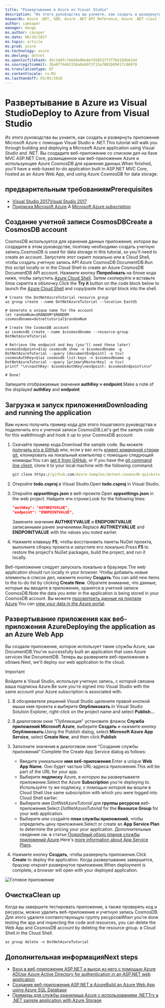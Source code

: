 ```yaml
---
title: "Развертывание в Azure из Visual Studio"
description: "Из этого руководства вы узнаете, как создать и развернуть приложение Microsoft Azure с помощью Visual Studio и .NET."
keywords: Azure .NET, SDK, Azure .NET API Reference, Azure .NET class library
author: camsoper
manager: douge
ms.author: casoper
ms.date: 06/20/2017
ms.topic: article
ms.prod: azure
ms.technology: azure
ms.devlang: dotnet
ms.openlocfilehash: d5c34dfc7e649e00e8ef458537f3f76410db61d4
ms.sourcegitcommit: 3ba0ff4463338a0ab0f3f15a7601b89417c06970
ms.translationtype: HT
ms.contentlocale: ru-RU
ms.lasthandoff: 03/05/2018
---
```

# <a name="deploy-to-azure-from-visual-studio"></a><span data-ttu-id="24422-104">Развертывание в Azure из Visual Studio</span><span class="sxs-lookup"><span data-stu-id="24422-104">Deploy to Azure from Visual Studio</span></span>

<span data-ttu-id="24422-105">Из этого руководства вы узнаете, как создать и развернуть приложение Microsoft Azure с помощью Visual Studio и .NET.</span><span class="sxs-lookup"><span data-stu-id="24422-105">This tutorial will walk you through building and deploying a Microsoft Azure application using Visual Studio and .NET.</span></span>  <span data-ttu-id="24422-106">Вы создадите веб-приложение со списком дел на базе MVC ASP.NET Core, размещенное как веб-приложение Azure и использующее Azure CosmosDB для хранения данных.</span><span class="sxs-lookup"><span data-stu-id="24422-106">When finished, you'll have a web-based to-do application built in ASP.NET MVC Core, hosted as an Azure Web App, and using Azure CosmosDB for data storage.</span></span>

## <a name="prerequisites"></a><span data-ttu-id="24422-107">предварительным требованиям</span><span class="sxs-lookup"><span data-stu-id="24422-107">Prerequisites</span></span>

* [<span data-ttu-id="24422-108">Visual Studio 2017</span><span class="sxs-lookup"><span data-stu-id="24422-108">Visual Studio 2017</span></span>](https://www.visualstudio.com/downloads/)
* <span data-ttu-id="24422-109">[Подписка Microsoft Azure](https://azure.microsoft.com/free/).</span><span class="sxs-lookup"><span data-stu-id="24422-109">A [Microsoft Azure subscription](https://azure.microsoft.com/free/)</span></span>

## <a name="create-a-cosmosdb-account"></a><span data-ttu-id="24422-110">Создание учетной записи CosmosDB</span><span class="sxs-lookup"><span data-stu-id="24422-110">Create a CosmosDB account</span></span>

<span data-ttu-id="24422-111">CosmosDB используется для хранения данных приложения, которое вы создадите в этом руководстве, поэтому необходимо создать учетную запись.</span><span class="sxs-lookup"><span data-stu-id="24422-111">CosmosDB is used for data storage in this tutorial, so you'll need to create an account.</span></span>  <span data-ttu-id="24422-112">Запустите этот скрипт локально или в Cloud Shell, чтобы создать учетную запись API Azure CosmosDB DocumentDB.</span><span class="sxs-lookup"><span data-stu-id="24422-112">Run this script locally or in the Cloud Shell to create an Azure CosmosDB DocumentDB API account.</span></span>  <span data-ttu-id="24422-113">Нажмите кнопку **Попробовать** на блоке кода ниже, чтобы запустить [Azure Cloud Shell](/azure/cloud-shell/). Затем скопируйте и вставьте блок скрипта в оболочку.</span><span class="sxs-lookup"><span data-stu-id="24422-113">Click the **Try it** button on the code block below to launch the [Azure Cloud Shell](/azure/cloud-shell/) and copy/paste the script block into the shell.</span></span>

```azurecli-interactive
# Create the DotNetAzureTutorial resource group
az group create --name DotNetAzureTutorial --location EastUS

# Generate a unique name for the account
let randomNum=$RANDOM*$RANDOM
cosmosdbname=dotnettutorial$randomNum

# Create the CosmosDB account
az cosmosdb create --name $cosmosdbname --resource-group DotNetAzureTutorial

# Retrieve the endpoint and key (you'll need these later)
cosmosEndpoint=$(az cosmosdb show -n $cosmosdbname -g DotNetAzureTutorial --query [documentEndpoint] -o tsv)
cosmosAuthKey=$(az cosmosdb list-keys -n $cosmosdbname -g DotNetAzureTutorial --query [primaryMasterKey] -o tsv)
printf "\n\nauthKey: $cosmosAuthKey\nendpoint: $cosmosEndpoint\n\n"

# Done!

```

<span data-ttu-id="24422-114">Запишите отображаемые значения **authKey** и **endpoint**.</span><span class="sxs-lookup"><span data-stu-id="24422-114">Make a note of the displayed **authKey** and **endpoint**</span></span> 

## <a name="downloading-and-running-the-application"></a><span data-ttu-id="24422-115">Загрузка и запуск приложения</span><span class="sxs-lookup"><span data-stu-id="24422-115">Downloading and running the application</span></span>

<span data-ttu-id="24422-116">Вам нужно получить пример кода для этого пошагового руководства и подключить его к учетной записи CosmosDB.</span><span class="sxs-lookup"><span data-stu-id="24422-116">Let's get the sample code for this walkthrough and hook it up to your CosmosDB account.</span></span>

1. <span data-ttu-id="24422-117">Скачайте пример кода.</span><span class="sxs-lookup"><span data-stu-id="24422-117">Download the sample code.</span></span>  <span data-ttu-id="24422-118">Вы можете [получить его в GitHub](https://github.com/Azure-Samples/dotnet-cosmosdb-quickstart/) или, если у вас есть [клиент командной строки git](https://git-scm.com/), клонировать на локальный компьютер с помощью следующей команды:</span><span class="sxs-lookup"><span data-stu-id="24422-118">You can [get it from GitHub](https://github.com/Azure-Samples/dotnet-cosmosdb-quickstart/), or if you have the [git command line client](https://git-scm.com/), clone it to your local machine with the following command:</span></span>

    ```cmd
    git clone https://github.com/Azure-Samples/dotnet-cosmosdb-quickstart
    ```

2. <span data-ttu-id="24422-119">Откройте **todo.csproj** в Visual Studio.</span><span class="sxs-lookup"><span data-stu-id="24422-119">Open **todo.csproj** in Visual Studio.</span></span>

3. <span data-ttu-id="24422-120">Откройте **appsettings.json** в веб-проекте.</span><span class="sxs-lookup"><span data-stu-id="24422-120">Open **appsettings.json** in the web project.</span></span>  <span data-ttu-id="24422-121">Найдите эти строки:</span><span class="sxs-lookup"><span data-stu-id="24422-121">Look for the following lines:</span></span>

    ```json
    "authKey": "AUTHKEYVALUE",
    "endpoint": "ENDPOINTVALUE",
    ```
    <span data-ttu-id="24422-122">Замените значения **AUTHKEYVALUE** и **ENDPOINTVALUE** записанными ранее значениями.</span><span class="sxs-lookup"><span data-stu-id="24422-122">Replace **AUTHKEYVALUE** and **ENDPOINTVALUE** with the values you noted earlier.</span></span>

4. <span data-ttu-id="24422-123">Нажмите клавишу **F5**, чтобы восстановить пакеты NuGet проекта, выполните сборку проекта и запустите его локально.</span><span class="sxs-lookup"><span data-stu-id="24422-123">Press **F5** to restore the project's NuGet packages, build the project, and run it locally.</span></span>

<span data-ttu-id="24422-124">Веб-приложение следует запускать локально в браузере.</span><span class="sxs-lookup"><span data-stu-id="24422-124">The web application should run locally in your browser.</span></span>  <span data-ttu-id="24422-125">Чтобы добавить новые элементы в список дел, нажмите кнопку **Создать**.</span><span class="sxs-lookup"><span data-stu-id="24422-125">You can add new items to the to-do list by clicking **Create New**.</span></span>  <span data-ttu-id="24422-126">Обратите внимание, что данные, которые вы вводите в приложение, хранятся в учетной записи CosmosDB.</span><span class="sxs-lookup"><span data-stu-id="24422-126">Note the data you enter in the application is being stored in your CosmosDB account.</span></span>  <span data-ttu-id="24422-127">Вы можете [просмотреть данные на портале Azure](/azure/documentdb/documentdb-view-json-document-explorer).</span><span class="sxs-lookup"><span data-stu-id="24422-127">You can [view your data in the Azure portal](/azure/documentdb/documentdb-view-json-document-explorer).</span></span>

## <a name="deploying-the-application-as-an-azure-web-app"></a><span data-ttu-id="24422-128">Развертывание приложения как веб-приложения Azure</span><span class="sxs-lookup"><span data-stu-id="24422-128">Deploying the application as an Azure Web App</span></span>

<span data-ttu-id="24422-129">Вы создали приложение, которое использует такие службы Azure, как DocumentDB.</span><span class="sxs-lookup"><span data-stu-id="24422-129">You've successfully built an application that uses Azure services like DocumentDB.</span></span>  <span data-ttu-id="24422-130">Теперь вы развернете веб-приложение в облаке.</span><span class="sxs-lookup"><span data-stu-id="24422-130">Next, we'll deploy our web application to the cloud.</span></span>

> [!IMPORTANT]
> <span data-ttu-id="24422-131">Войдите в Visual Studio, используя учетную запись, с которой связана ваша подписка Azure.</span><span class="sxs-lookup"><span data-stu-id="24422-131">Be sure you're signed into Visual Studio with the same account your Azure subscription is associated with.</span></span>

1. <span data-ttu-id="24422-132">В обозревателе решений Visual Studio щелкните правой кнопкой мыши имя проекта и выберите **Опубликовать**.</span><span class="sxs-lookup"><span data-stu-id="24422-132">In Visual Studio Solution Explorer, right-click on the project name and select **Publish...**</span></span>

2. <span data-ttu-id="24422-133">В диалоговом окне "Публикация" установите флажок **Служба приложений Microsoft Azure**, выберите **Создать** и нажмите кнопку **Опубликовать**.</span><span class="sxs-lookup"><span data-stu-id="24422-133">Using the Publish dialog, select **Microsoft Azure App Service**, select **Create New**, and then click **Publish**</span></span>

3. <span data-ttu-id="24422-134">Заполните значения в диалоговом окне "Создание службы приложений":</span><span class="sxs-lookup"><span data-stu-id="24422-134">Complete the Create App Service dialog as follows:</span></span>

    * <span data-ttu-id="24422-135">Введите уникальное **имя веб-приложения**.</span><span class="sxs-lookup"><span data-stu-id="24422-135">Enter a unique **Web App Name**.</span></span>  <span data-ttu-id="24422-136">Оно будет частью URL-адреса приложения.</span><span class="sxs-lookup"><span data-stu-id="24422-136">This will be part of the URL for your app.</span></span>
    * <span data-ttu-id="24422-137">Выберите **подписку** Azure, в которую вы развертываете приложение.</span><span class="sxs-lookup"><span data-stu-id="24422-137">Select the Azure **Subscription** you're deploying to.</span></span>  <span data-ttu-id="24422-138">Используйте ту же подписку, с помощью которой вы вошли в Cloud Shell.</span><span class="sxs-lookup"><span data-stu-id="24422-138">Use same subscription with which you were logged into Cloud Shell earlier.</span></span>
    * <span data-ttu-id="24422-139">Выберите имя *DotNetAzureTutorial* для **группы ресурсов** веб-приложения.</span><span class="sxs-lookup"><span data-stu-id="24422-139">Select *DotNetAzureTutorial* for the **Resource Group** for your web application.</span></span>
    * <span data-ttu-id="24422-140">Выберите или создайте **план службы приложений**, чтобы определить цену приложения.</span><span class="sxs-lookup"><span data-stu-id="24422-140">Select or create an **App Service Plan** to determine the pricing your your application.</span></span>  <span data-ttu-id="24422-141">Дополнительные сведения см. в статье [Подробный обзор планов службы приложений Azure](/azure/app-service/azure-web-sites-web-hosting-plans-in-depth-overview).</span><span class="sxs-lookup"><span data-stu-id="24422-141">Here's [more information about App Service Plans](/azure/app-service/azure-web-sites-web-hosting-plans-in-depth-overview).</span></span>

4. <span data-ttu-id="24422-142">Нажмите кнопку **Создать**, чтобы развернуть приложение.</span><span class="sxs-lookup"><span data-stu-id="24422-142">Click **Create** to deploy the application.</span></span>  <span data-ttu-id="24422-143">Когда развертывание завершится, браузер откроет развернутое приложение.</span><span class="sxs-lookup"><span data-stu-id="24422-143">When deployment is complete, a browser will open with your deployed application.</span></span>

![Готовое приложение](./media/dotnet-quickstart/todo.png)

## <a name="clean-up"></a><span data-ttu-id="24422-145">Очистка</span><span class="sxs-lookup"><span data-stu-id="24422-145">Clean up</span></span>

<span data-ttu-id="24422-146">Когда вы завершите тестировать приложение, а также проверять код и ресурсы, можно удалить веб-приложение и учетную запись CosmosDB. Для этого удалите соответствующую группу ресурсов</span><span class="sxs-lookup"><span data-stu-id="24422-146">When you're done testing the app and inspecting the code and resources, you can delete the Web App and CosmosDB account by deleting the resource group.</span></span> <span data-ttu-id="24422-147">в Cloud Shell.</span><span class="sxs-lookup"><span data-stu-id="24422-147">in the Cloud Shell.</span></span>

```azurecli-interactive
az group delete -n DotNetAzureTutorial
```

## <a name="next-steps"></a><span data-ttu-id="24422-148">Дополнительная информация</span><span class="sxs-lookup"><span data-stu-id="24422-148">Next steps</span></span>

* [<span data-ttu-id="24422-149">Вход в веб-приложение ASP.NET и выход из него с помощью Azure AD</span><span class="sxs-lookup"><span data-stu-id="24422-149">Use Azure Active Directory for authentication in an ASP.NET web application</span></span>](/azure/active-directory/develop/active-directory-devquickstarts-webapp-dotnet)
* [<span data-ttu-id="24422-150">Создание веб-приложения ASP.NET в Azure</span><span class="sxs-lookup"><span data-stu-id="24422-150">Build an Azure Web App using Azure SQL Database</span></span>](/azure/app-service-web/web-sites-dotnet-get-started)
* [<span data-ttu-id="24422-151">Примеры для службы хранилища Azure с использованием .NET</span><span class="sxs-lookup"><span data-stu-id="24422-151">Try a .NET sample application with Azure Storage</span></span>](/azure/storage/storage-samples-dotnet)



